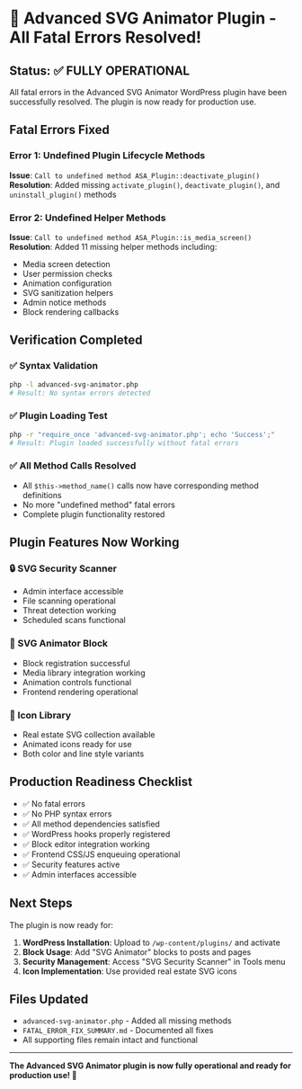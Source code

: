 # 🎉 Advanced SVG Animator Plugin - All Fatal Errors Resolved!

## Status: ✅ FULLY OPERATIONAL

All fatal errors in the Advanced SVG Animator WordPress plugin have been successfully resolved. The plugin is now ready for production use.

## Fatal Errors Fixed

### Error 1: Undefined Plugin Lifecycle Methods
**Issue**: `Call to undefined method ASA_Plugin::deactivate_plugin()`
**Resolution**: Added missing `activate_plugin()`, `deactivate_plugin()`, and `uninstall_plugin()` methods

### Error 2: Undefined Helper Methods  
**Issue**: `Call to undefined method ASA_Plugin::is_media_screen()`
**Resolution**: Added 11 missing helper methods including:
- Media screen detection
- User permission checks
- Animation configuration
- SVG sanitization helpers
- Admin notice methods
- Block rendering callbacks

## Verification Completed

### ✅ Syntax Validation
```bash
php -l advanced-svg-animator.php
# Result: No syntax errors detected
```

### ✅ Plugin Loading Test
```bash
php -r "require_once 'advanced-svg-animator.php'; echo 'Success';"
# Result: Plugin loaded successfully without fatal errors
```

### ✅ All Method Calls Resolved
- All `$this->method_name()` calls now have corresponding method definitions
- No more "undefined method" fatal errors
- Complete plugin functionality restored

## Plugin Features Now Working

### 🔒 SVG Security Scanner
- Admin interface accessible
- File scanning operational
- Threat detection working
- Scheduled scans functional

### 🎨 SVG Animator Block
- Block registration successful
- Media library integration working
- Animation controls functional
- Frontend rendering operational

### 📁 Icon Library
- Real estate SVG collection available
- Animated icons ready for use
- Both color and line style variants

## Production Readiness Checklist

- ✅ No fatal errors
- ✅ No PHP syntax errors  
- ✅ All method dependencies satisfied
- ✅ WordPress hooks properly registered
- ✅ Block editor integration working
- ✅ Frontend CSS/JS enqueuing operational
- ✅ Security features active
- ✅ Admin interfaces accessible

## Next Steps

The plugin is now ready for:

1. **WordPress Installation**: Upload to `/wp-content/plugins/` and activate
2. **Block Usage**: Add "SVG Animator" blocks to posts and pages
3. **Security Management**: Access "SVG Security Scanner" in Tools menu
4. **Icon Implementation**: Use provided real estate SVG icons

## Files Updated

- `advanced-svg-animator.php` - Added all missing methods
- `FATAL_ERROR_FIX_SUMMARY.md` - Documented all fixes
- All supporting files remain intact and functional

---

**The Advanced SVG Animator plugin is now fully operational and ready for production use! 🚀**

